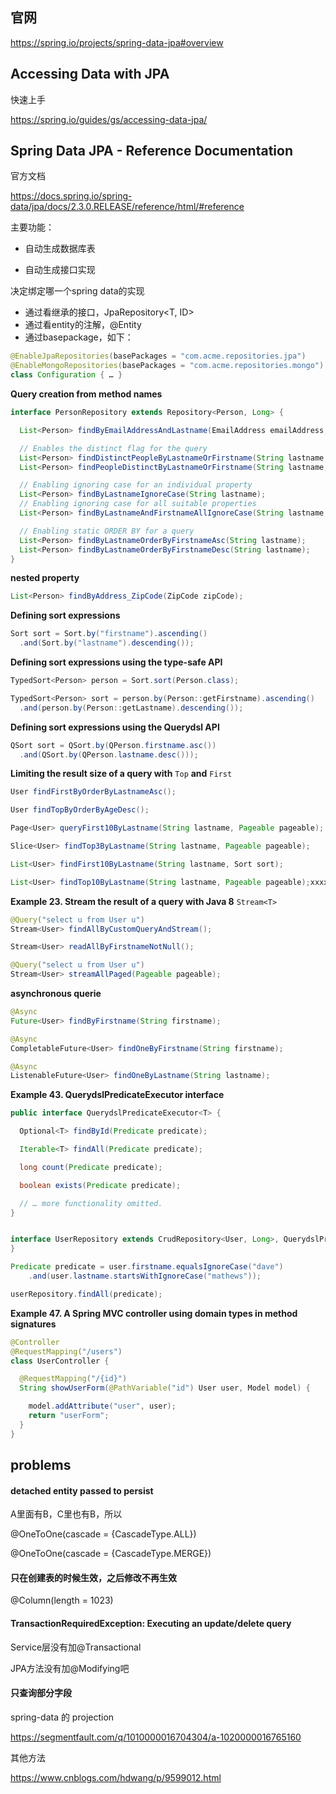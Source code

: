 

## 官网

https://spring.io/projects/spring-data-jpa#overview



## Accessing Data with JPA

快速上手

https://spring.io/guides/gs/accessing-data-jpa/



## Spring Data JPA - Reference Documentation

官方文档

https://docs.spring.io/spring-data/jpa/docs/2.3.0.RELEASE/reference/html/#reference



主要功能：

- 自动生成数据库表

- 自动生成接口实现



决定绑定哪一个spring data的实现

- 通过看继承的接口，JpaRepository<T, ID>
- 通过看entity的注解，@Entity
- 通过basepackage，如下：

```java
@EnableJpaRepositories(basePackages = "com.acme.repositories.jpa")
@EnableMongoRepositories(basePackages = "com.acme.repositories.mongo")
class Configuration { … }
```



**Query creation from method names**

```java
interface PersonRepository extends Repository<Person, Long> {

  List<Person> findByEmailAddressAndLastname(EmailAddress emailAddress, String lastname);

  // Enables the distinct flag for the query
  List<Person> findDistinctPeopleByLastnameOrFirstname(String lastname, String firstname);
  List<Person> findPeopleDistinctByLastnameOrFirstname(String lastname, String firstname);

  // Enabling ignoring case for an individual property
  List<Person> findByLastnameIgnoreCase(String lastname);
  // Enabling ignoring case for all suitable properties
  List<Person> findByLastnameAndFirstnameAllIgnoreCase(String lastname, String firstname);

  // Enabling static ORDER BY for a query
  List<Person> findByLastnameOrderByFirstnameAsc(String lastname);
  List<Person> findByLastnameOrderByFirstnameDesc(String lastname);
}
```



**nested property**

```java
List<Person> findByAddress_ZipCode(ZipCode zipCode);
```



**Defining sort expressions**

```java
Sort sort = Sort.by("firstname").ascending()
  .and(Sort.by("lastname").descending());
```



**Defining sort expressions using the type-safe API**

```java
TypedSort<Person> person = Sort.sort(Person.class);

TypedSort<Person> sort = person.by(Person::getFirstname).ascending()
  .and(person.by(Person::getLastname).descending());
```



**Defining sort expressions using the Querydsl API**

```java
QSort sort = QSort.by(QPerson.firstname.asc())
  .and(QSort.by(QPerson.lastname.desc()));
```



**Limiting the result size of a query with** `Top` **and** `First`

```java
User findFirstByOrderByLastnameAsc();

User findTopByOrderByAgeDesc();

Page<User> queryFirst10ByLastname(String lastname, Pageable pageable);

Slice<User> findTop3ByLastname(String lastname, Pageable pageable);

List<User> findFirst10ByLastname(String lastname, Sort sort);

List<User> findTop10ByLastname(String lastname, Pageable pageable);xxxxxxxxxx User findFirstByOrderByLastnameAsc();User findTopByOrderByAgeDesc();Page<User> queryFirst10ByLastname(String lastname, Pageable pageable);Slice<User> findTop3ByLastname(String lastname, Pageable pageable);List<User> findFirst10ByLastname(String lastname, Sort sort);List<User> findTop10ByLastname(String lastname, Pageable pageable);QSort sort = QSort.by(QPerson.firstname.asc())  .and(QSort.by(QPerson.lastname.desc()));java
```



**Example 23. Stream the result of a query with Java 8** `Stream<T>`

```java
@Query("select u from User u")
Stream<User> findAllByCustomQueryAndStream();

Stream<User> readAllByFirstnameNotNull();

@Query("select u from User u")
Stream<User> streamAllPaged(Pageable pageable);
```



**asynchronous querie**

```java
@Async
Future<User> findByFirstname(String firstname);               

@Async
CompletableFuture<User> findOneByFirstname(String firstname); 

@Async
ListenableFuture<User> findOneByLastname(String lastname); 
```



**Example 43. QuerydslPredicateExecutor interface**

```Java
public interface QuerydslPredicateExecutor<T> {

  Optional<T> findById(Predicate predicate);  

  Iterable<T> findAll(Predicate predicate);   

  long count(Predicate predicate);            

  boolean exists(Predicate predicate);        

  // … more functionality omitted.
}


interface UserRepository extends CrudRepository<User, Long>, QuerydslPredicateExecutor<User> {
}

Predicate predicate = user.firstname.equalsIgnoreCase("dave")
	.and(user.lastname.startsWithIgnoreCase("mathews"));

userRepository.findAll(predicate);
```



**Example 47. A Spring MVC controller using domain types in method signatures**

```java
@Controller
@RequestMapping("/users")
class UserController {

  @RequestMapping("/{id}")
  String showUserForm(@PathVariable("id") User user, Model model) {

    model.addAttribute("user", user);
    return "userForm";
  }
}
```









## problems

#### detached entity passed to persist

A里面有B，C里也有B，所以

@OneToOne(cascade = {CascadeType.ALL})

@OneToOne(cascade = {CascadeType.MERGE})



#### 只在创建表的时候生效，之后修改不再生效


@Column(length = 1023)



#### TransactionRequiredException: Executing an update/delete query

Service层没有加@Transactional

JPA方法没有加@Modifying吧



#### 只查询部分字段 

spring-data 的 projection

https://segmentfault.com/q/1010000016704304/a-1020000016765160

其他方法

https://www.cnblogs.com/hdwang/p/9599012.html